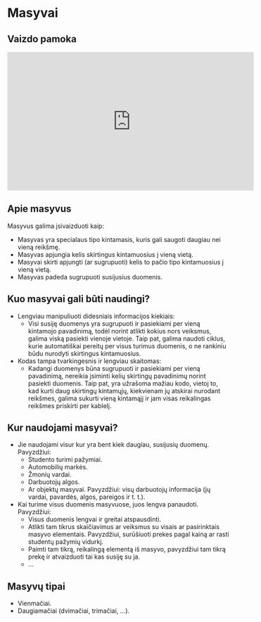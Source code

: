 # Masyvai

## Vaizdo pamoka

<iframe width="560" height="315" src="https://www.youtube.com/embed/RqeQrT7mon0?start=412&end=974" title="YouTube video player" frameborder="0" allow="accelerometer; autoplay; clipboard-write; encrypted-media; gyroscope; picture-in-picture" allowfullscreen></iframe>

## Apie masyvus

Masyvus galima įsivaizduoti kaip:
- Masyvas yra specialaus tipo kintamasis, kuris gali saugoti daugiau nei vieną reikšmę.
- Masyvas apjungia kelis skirtingus kintamuosius į vieną vietą.
- Masyvai skirti apjungti (ar sugrupuoti) kelis to pačio tipo kintamuosius į vieną vietą.
- Masyvas padeda sugrupuoti susijusius duomenis.

## Kuo masyvai gali būti naudingi?

- Lengviau manipuliuoti didesniais informacijos kiekiais:
  - Visi susiję duomenys yra sugrupuoti ir pasiekiami per vieną kintamojo pavadinimą, todėl norint atlikti kokius nors veiksmus, galima viską pasiekti vienoje vietoje. Taip pat, galima naudoti ciklus, kurie automatiškai pereitų per visus turimus duomenis, o ne rankiniu būdu nurodyti skirtingus kintamuosius.
- Kodas tampa tvarkingesnis ir lengviau skaitomas:
  - Kadangi duomenys būna sugrupuoti ir pasiekiami per vieną pavadinimą, nereikia įsiminti kelių skirtingų pavadinimų norint pasiekti duomenis. Taip pat, yra užrašoma mažiau kodo, vietoj to, kad kurti daug skirtingų kintamųjų, kiekvienam jų atskirai nurodant reikšmes, galima sukurti vieną kintamąjį ir jam visas reikalingas reikšmes priskirti per kablelį.

## Kur naudojami masyvai?

- Jie naudojami visur kur yra bent kiek daugiau, susijusių duomenų. Pavyzdžiui:
  - Studento turimi pažymiai.
  - Automobilių markės.
  - Žmonių vardai.
  - Darbuotojų algos.
  - Ar objektų masyvai. Pavyzdžiui: visų darbuotojų informacija (jų vardai, pavardės, algos, pareigos ir t. t.).
- Kai turime visus duomenis masyvuose, juos lengva panaudoti. Pavyzdžiui:
  - Visus duomenis lengvai ir greitai atspausdinti.
  - Atlikti tam tikrus skaičiavimus ar veiksmus su visais ar pasirinktais masyvo elementais. Pavyzdžiui, surūšiuoti prekes pagal kainą ar rasti studentų pažymių vidurkį.
  - Paimti tam tikrą, reikalingą elementą iš masyvo, pavyzdžiui tam tikrą prekę ir atvaizduoti tai kas susiję su ja.
  - ...

## Masyvų tipai

- Vienmačiai.
- Daugiamačiai (dvimačiai, trimačiai, ...).
